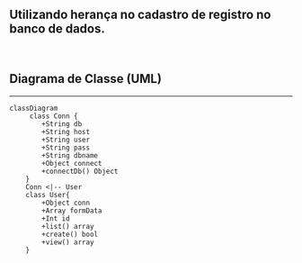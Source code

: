 ## Utilizando herança no cadastro de registro no banco de dados.
<br>

## Diagrama de Classe (UML)
<hr>

```mermaid
classDiagram
     class Conn {
        +String db
        +String host
        +String user
        +String pass
        +String dbname
        +Object connect
        +connectDb() Object
    }
    Conn <|-- User
    class User{
        +Object conn 
        +Array formData
        +Int id
        +list() array
        +create() bool
        +view() array
    }
```